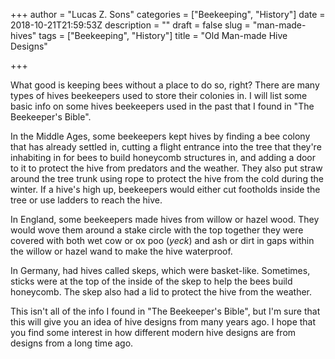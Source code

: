 +++
author = "Lucas Z. Sons"
categories = ["Beekeeping", "History"]
date = 2018-10-21T21:59:53Z
description = ""
draft = false
slug = "man-made-hives"
tags = ["Beekeeping", "History"]
title = "Old Man-made Hive Designs"

+++

What good is keeping bees without a place to do so, right? There are many types of hives beekeepers used to store their colonies in. I will list some basic info on some hives beekeepers used in the past that I found in "The Beekeeper's Bible".

In the Middle Ages, some beekeepers kept hives by finding a bee colony that has already settled in, cutting a flight entrance into the tree that they're inhabiting in for bees to build honeycomb structures in, and adding a door to it to protect the hive from predators and the weather. They also put straw around the tree trunk using rope to protect the hive from the cold during the winter. If a hive's high up, beekeepers would either cut footholds inside the tree or use ladders to reach the hive.

In England, some beekeepers made hives from willow or hazel wood. They would wove them around a stake circle with the top together they were covered with both wet cow or ox poo (_yeck_) and ash or dirt in gaps within the willow or hazel wand to make the hive waterproof.

In Germany, had hives called skeps, which were basket-like. Sometimes, sticks were at the top of the inside of the skep to help the bees build honeycomb. The skep also had a lid to protect the hive from the weather.

This isn't all of the info I found in "The Beekeeper's Bible", but I'm sure that this will give you an idea of hive designs from many years ago. I hope that you find some interest in how different modern hive designs are from designs from a long time ago.

